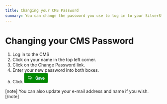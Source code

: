```yaml
---
title: Changing your CMS Password
summary: You can change the password you use to log in to your SilverStripe CMS account.
---
```


# Changing your CMS Password

 1. Log in to the CMS
 2. Click on your name in the top left corner.
 3. Click on the Change Password link.
 4. Enter your new password into both boxes.
 5. Click ![save button](../_images/save-button.png)

[note]
You can also update your e-mail address and name if you wish.
[/note]
